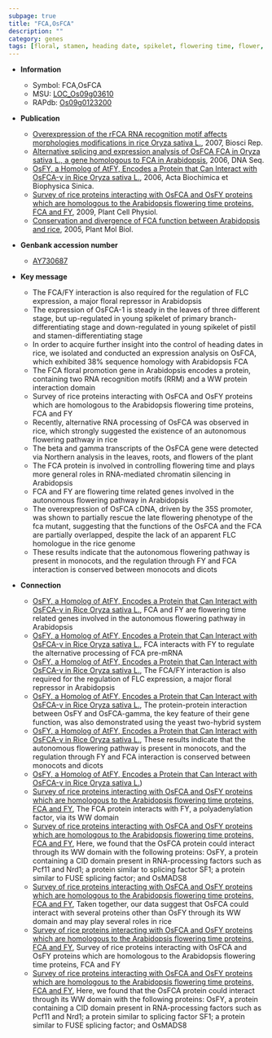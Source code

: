 ```yaml
---
subpage: true
title: "FCA,OsFCA"
description: ""
category: genes
tags: [floral, stamen, heading date, spikelet, flowering time, flower, root]
---
```


* **Information**  
    + Symbol: FCA,OsFCA  
    + MSU: [LOC_Os09g03610](http://rice.plantbiology.msu.edu/cgi-bin/ORF_infopage.cgi?orf=LOC_Os09g03610)  
    + RAPdb: [Os09g0123200](http://rapdb.dna.affrc.go.jp/viewer/gbrowse_details/irgsp1?name=Os09g0123200)  

* **Publication**  
    + [Overexpression of the rFCA RNA recognition motif affects morphologies modifications in rice Oryza sativa L.](http://www.ncbi.nlm.nih.gov/pubmed?term=Overexpression+of+the+rFCA+RNA+recognition+motif+affects+morphologies+modifications+in+rice+Oryza+sativa+L.%5BTitle%5D), 2007, Biosci Rep.
    + [Alternative splicing and expression analysis of OsFCA FCA in Oryza sativa L., a gene homologous to FCA in Arabidopsis](http://www.ncbi.nlm.nih.gov/pubmed?term=Alternative+splicing+and+expression+analysis+of+OsFCA+FCA+in+Oryza+sativa+L.,+a+gene+homologous+to+FCA+in+Arabidopsis%5BTitle%5D), 2006, DNA Seq.
    + [OsFY, a Homolog of AtFY, Encodes a Protein that Can Interact with OsFCA-γ in Rice Oryza sativa L.](http://www.ncbi.nlm.nih.gov/pubmed?term=OsFY,+a+Homolog+of+AtFY,+Encodes+a+Protein+that+Can+Interact+with+OsFCA-γ+in+Rice+Oryza+sativa+L.%5BTitle%5D), 2006, Acta Biochimica et Biophysica Sinica.
    + [Survey of rice proteins interacting with OsFCA and OsFY proteins which are homologous to the Arabidopsis flowering time proteins, FCA and FY](http://www.ncbi.nlm.nih.gov/pubmed?term=Survey+of+rice+proteins+interacting+with+OsFCA+and+OsFY+proteins+which+are+homologous+to+the+Arabidopsis+flowering+time+proteins,+FCA+and+FY%5BTitle%5D), 2009, Plant Cell Physiol.
    + [Conservation and divergence of FCA function between Arabidopsis and rice](http://www.ncbi.nlm.nih.gov/pubmed?term=Conservation+and+divergence+of+FCA+function+between+Arabidopsis+and+rice%5BTitle%5D), 2005, Plant Mol Biol.

* **Genbank accession number**  
    + [AY730687](http://www.ncbi.nlm.nih.gov/nuccore/AY730687)

* **Key message**  
    + The FCA/FY interaction is also required for the regulation of FLC expression, a major floral repressor in Arabidopsis
    + The expression of OsFCA-1 is steady in the leaves of three different stage, but up-regulated in young spikelet of primary branch-differentiating stage and down-regulated in young spikelet of pistil and stamen-differentiating stage
    + In order to acquire further insight into the control of heading dates in rice, we isolated and conducted an expression analysis on OsFCA, which exhibited 38% sequence homology with Arabidopsis FCA
    + The FCA floral promotion gene in Arabidopsis encodes a protein, containing two RNA recognition motifs (RRM) and a WW protein interaction domain
    + Survey of rice proteins interacting with OsFCA and OsFY proteins which are homologous to the Arabidopsis flowering time proteins, FCA and FY
    + Recently, alternative RNA processing of OsFCA was observed in rice, which strongly suggested the existence of an autonomous flowering pathway in rice
    + The beta and gamma transcripts of the OsFCA gene were detected via Northern analysis in the leaves, roots, and flowers of the plant
    + The FCA protein is involved in controlling flowering time and plays more general roles in RNA-mediated chromatin silencing in Arabidopsis
    + FCA and FY are flowering time related genes involved in the autonomous flowering pathway in Arabidopsis
    + The overexpression of OsFCA cDNA, driven by the 35S promoter, was shown to partially rescue the late flowering phenotype of the fca mutant, suggesting that the functions of the OsFCA and the FCA are partially overlapped, despite the lack of an apparent FLC homologue in the rice genome
    + These results indicate that the autonomous flowering pathway is present in monocots, and the regulation through FY and FCA interaction is conserved between monocots and dicots

* **Connection**  
    + [OsFY, a Homolog of AtFY, Encodes a Protein that Can Interact with OsFCA-γ in Rice Oryza sativa L.](http://www.ncbi.nlm.nih.gov/pubmed?term=OsFY,+a+Homolog+of+AtFY,+Encodes+a+Protein+that+Can+Interact+with+OsFCA-γ+in+Rice+Oryza+sativa+L.%5BTitle%5D), FCA and FY are flowering time related genes involved in the autonomous flowering pathway in Arabidopsis
    + [OsFY, a Homolog of AtFY, Encodes a Protein that Can Interact with OsFCA-γ in Rice Oryza sativa L.](http://www.ncbi.nlm.nih.gov/pubmed?term=OsFY,+a+Homolog+of+AtFY,+Encodes+a+Protein+that+Can+Interact+with+OsFCA-γ+in+Rice+Oryza+sativa+L.%5BTitle%5D), FCA interacts with FY to regulate the alternative processing of FCA pre-mRNA
    + [OsFY, a Homolog of AtFY, Encodes a Protein that Can Interact with OsFCA-γ in Rice Oryza sativa L.](http://www.ncbi.nlm.nih.gov/pubmed?term=OsFY,+a+Homolog+of+AtFY,+Encodes+a+Protein+that+Can+Interact+with+OsFCA-γ+in+Rice+Oryza+sativa+L.%5BTitle%5D), The FCA/FY interaction is also required for the regulation of FLC expression, a major floral repressor in Arabidopsis
    + [OsFY, a Homolog of AtFY, Encodes a Protein that Can Interact with OsFCA-γ in Rice Oryza sativa L.](http://www.ncbi.nlm.nih.gov/pubmed?term=OsFY,+a+Homolog+of+AtFY,+Encodes+a+Protein+that+Can+Interact+with+OsFCA-γ+in+Rice+Oryza+sativa+L.%5BTitle%5D), The protein-protein interaction between OsFY and OsFCA-gamma, the key feature of their gene function, was also demonstrated using the yeast two-hybrid system
    + [OsFY, a Homolog of AtFY, Encodes a Protein that Can Interact with OsFCA-γ in Rice Oryza sativa L.](http://www.ncbi.nlm.nih.gov/pubmed?term=OsFY,+a+Homolog+of+AtFY,+Encodes+a+Protein+that+Can+Interact+with+OsFCA-γ+in+Rice+Oryza+sativa+L.%5BTitle%5D), These results indicate that the autonomous flowering pathway is present in monocots, and the regulation through FY and FCA interaction is conserved between monocots and dicots
    + [OsFY, a Homolog of AtFY, Encodes a Protein that Can Interact with OsFCA-γ in Rice Oryza sativa L.](Oryza+sativa+L.))
    + [Survey of rice proteins interacting with OsFCA and OsFY proteins which are homologous to the Arabidopsis flowering time proteins, FCA and FY](http://www.ncbi.nlm.nih.gov/pubmed?term=Survey+of+rice+proteins+interacting+with+OsFCA+and+OsFY+proteins+which+are+homologous+to+the+Arabidopsis+flowering+time+proteins,+FCA+and+FY%5BTitle%5D), The FCA protein interacts with FY, a polyadenylation factor, via its WW domain
    + [Survey of rice proteins interacting with OsFCA and OsFY proteins which are homologous to the Arabidopsis flowering time proteins, FCA and FY](http://www.ncbi.nlm.nih.gov/pubmed?term=Survey+of+rice+proteins+interacting+with+OsFCA+and+OsFY+proteins+which+are+homologous+to+the+Arabidopsis+flowering+time+proteins,+FCA+and+FY%5BTitle%5D), Here, we found that the OsFCA protein could interact through its WW domain with the following proteins: OsFY, a protein containing a CID domain present in RNA-processing factors such as Pcf11 and Nrd1; a protein similar to splicing factor SF1; a protein similar to FUSE splicing factor; and OsMADS8
    + [Survey of rice proteins interacting with OsFCA and OsFY proteins which are homologous to the Arabidopsis flowering time proteins, FCA and FY](http://www.ncbi.nlm.nih.gov/pubmed?term=Survey+of+rice+proteins+interacting+with+OsFCA+and+OsFY+proteins+which+are+homologous+to+the+Arabidopsis+flowering+time+proteins,+FCA+and+FY%5BTitle%5D), Taken together, our data suggest that OsFCA could interact with several proteins other than OsFY through its WW domain and may play several roles in rice
    + [Survey of rice proteins interacting with OsFCA and OsFY proteins which are homologous to the Arabidopsis flowering time proteins, FCA and FY](http://www.ncbi.nlm.nih.gov/pubmed?term=Survey+of+rice+proteins+interacting+with+OsFCA+and+OsFY+proteins+which+are+homologous+to+the+Arabidopsis+flowering+time+proteins,+FCA+and+FY%5BTitle%5D), Survey of rice proteins interacting with OsFCA and OsFY proteins which are homologous to the Arabidopsis flowering time proteins, FCA and FY
    + [Survey of rice proteins interacting with OsFCA and OsFY proteins which are homologous to the Arabidopsis flowering time proteins, FCA and FY](http://www.ncbi.nlm.nih.gov/pubmed?term=Survey+of+rice+proteins+interacting+with+OsFCA+and+OsFY+proteins+which+are+homologous+to+the+Arabidopsis+flowering+time+proteins,+FCA+and+FY%5BTitle%5D), Here, we found that the OsFCA protein could interact through its WW domain with the following proteins: OsFY, a protein containing a CID domain present in RNA-processing factors such as Pcf11 and Nrd1; a protein similar to splicing factor SF1; a protein similar to FUSE splicing factor; and OsMADS8



